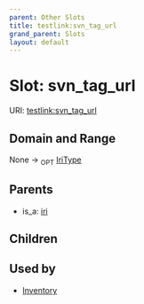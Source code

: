 ```yaml
---
parent: Other Slots
title: testlink:svn_tag_url
grand_parent: Slots
layout: default
---
```


# Slot: svn_tag_url




URI: [testlink:svn_tag_url](https://w3id.org/testlink/vocab/svn_tag_url)

## Domain and Range

None ->  <sub>OPT</sub> [IriType](types/IriType.md)

## Parents

 *  is_a: [iri](iri.md)

## Children


## Used by

 * [Inventory](Inventory.md)
